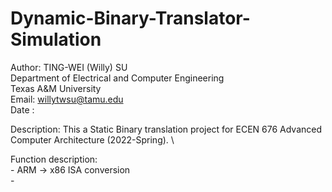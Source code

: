 # Dynamic-Binary-Translator-Simulation
 
Author: TING-WEI (Willy) SU \
Department of Electrical and Computer Engineering \
Texas A&M University \
Email: willytwsu@tamu.edu \
Date  :  

Description: This a Static Binary translation project for ECEN 676 Advanced Computer Architecture (2022-Spring). \

Function description: \
    - ARM -> x86 ISA conversion\
    - 

 
